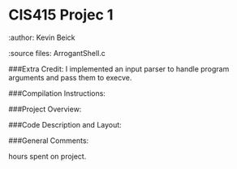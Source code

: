 CIS415 Projec 1
======
:author: Kevin Beick

:source files:
    ArrogantShell.c


###Extra Credit:
    I implemented an input parser to handle program arguments and pass them to execve.

###Compilation Instructions:

###Project Overview:

###Code Description and Layout:

###General Comments:

hours spent on project.
